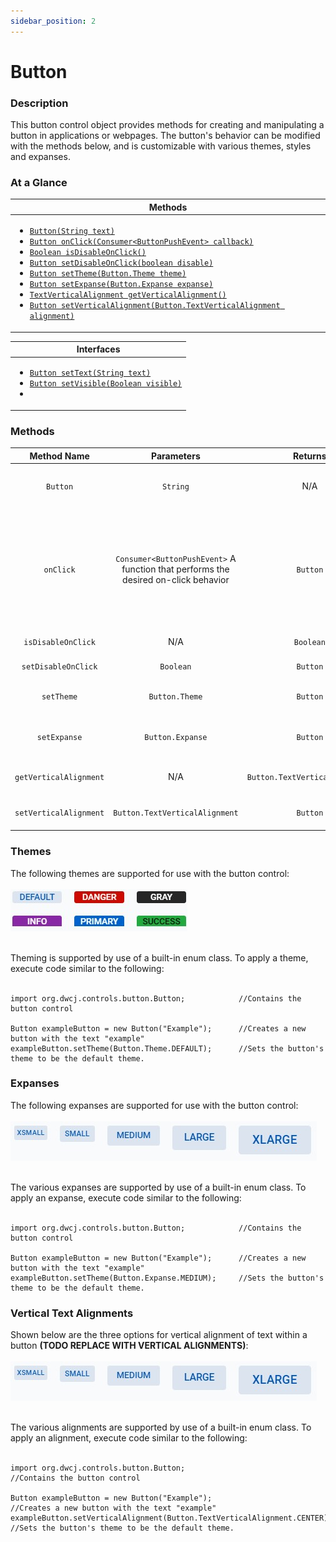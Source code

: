```yaml
---
sidebar_position: 2
---
```


# Button

### Description

This button control object provides methods for creating and manipulating a button in applications
or webpages. The button's behavior can be modified with the methods below, and is customizable 
with various themes, styles and expanses.

### At a Glance

| Methods |
|-------------|
| <ul><li>[`Button(String text)`](#tButton)</li><li>[`Button onClick(Consumer<ButtonPushEvent> callback)`](#tClick)</li><li>[`Boolean isDisableOnClick()`](#tDisableG)</li><li>[`Button setDisableOnClick(boolean disable)`](#tDisableS)</li><li>[`Button setTheme(Button.Theme theme)`](#tThemeS)</li><li>[`Button setExpanse(Button.Expanse expanse)`](#tExpanseS)</li><li>[`TextVerticalAlignment getVerticalAlignment()`](#tVeryAlignG)</li><li>[`Button setVerticalAlignment(Button.TextVerticalAlignment alignment)`](#tVertAlignS)</li></ul>|

| Interfaces |
|------------|
| <ul><li>[`Button setText(String text)`](#)</li><li>[`Button setVisible(Boolean visible)`](#)</li><li>[](#)</li></ul>            |



### Methods

| Method Name | Parameters | Returns | Description |
|:-----------:|:----------:|:-------:|-------------|
| <a name='tButton'/>`Button`| `String` | N/A | Parameterized constructor for the Button control which will set the text of the button to the string passed. May be passed no parameters as well.|
| <a name='tClick'/>`onClick` | `Consumer<ButtonPushEvent>` A function that performs the desired on-click behavior| `Button` | Function that registers a click on the button. Needs to take the function signature of a separate function which can be written to handle the click. An example function signature might be `button.onClick(this::buttonPushHandler)` where the buttonPushHandler is later defined in your program. The signature of that function may look something like this: `buttonPushHandler(ButtonPushEvent ev){...}`  |
| <a name='tDisableG'/>`isDisableOnClick` | N/A | `Boolean` | Returns whether or not the button will be disabled when clicked on. |
| <a name='tDisableS'/>`setDisableOnClick` | `Boolean` | `Button` |Sets whether or not the button will be disabled when clicked on.|
| <a name='tThemeS'/>`setTheme` | `Button.Theme` | `Button` | Sets the vertical alignment for text within a button. To do this, use one of the enums listed in the <b>[Themes section.](###Themes)</b> |
| <a name='tExpanseS'/>`setExpanse` | `Button.Expanse` | `Button` | Sets the expanse of a button based on predetermined values that can be explored in more detail in the <b>[Expanses section.](###Expanses)</b> |
| <a name='tVertAlignG'/>`getVerticalAlignment` | N/A | `Button.TextVerticalAlignment` |Returns an enum value representing the vertical alignment of the text within a button. See <b>[Vertical Alignments.](###Vertical-Text-Alignments)</b>|
| <a name='tVertAlignS'/>`setVerticalAlignment` | `Button.TextVerticalAlignment` | `Button` | Sets the vertical alignment for text within a button. To do this, use one of the enums listed in the <b>[Vertical Alignments.](###Vertical-Text-Alignments)</b>|

### Themes

The following themes are supported for use with the button control: <br/><br/>![various button themes](./_images/button_themes.jpg)

<br/>Theming is supported by use of a built-in enum class. To apply a theme, execute code similar to the following: <br/><br/>

    import org.dwcj.controls.button.Button;            //Contains the button control

    Button exampleButton = new Button("Example");      //Creates a new button with the text "example"
    exampleButton.setTheme(Button.Theme.DEFAULT);      //Sets the button's theme to be the default theme.

### Expanses

The following expanses are supported for use with the button control: <br/><br/>![various button expanses](./_images/button_expanses.jpg)

<br/>The various expanses are supported by use of a built-in enum class. To apply an expanse, execute code similar to the following: <br/><br/>

    import org.dwcj.controls.button.Button;            //Contains the button control

    Button exampleButton = new Button("Example");      //Creates a new button with the text "example"
    exampleButton.setTheme(Button.Expanse.MEDIUM);     //Sets the button's theme to be the default theme.


### Vertical Text Alignments

Shown below are the three options for vertical alignment of text within a button <b>(TODO REPLACE WITH VERTICAL ALIGNMENTS)</b>: <br/><br/>![various button expanses](./_images/button_expanses.jpg)

<br/>The various alignments are supported by use of a built-in enum class. To apply an alignment, execute code similar to the following: <br/><br/>

    import org.dwcj.controls.button.Button;                                   //Contains the button control

    Button exampleButton = new Button("Example");                             //Creates a new button with the text "example"
    exampleButton.setVerticalAlignment(Button.TextVerticalAlignment.CENTER);  //Sets the button's theme to be the default theme.